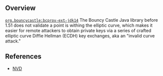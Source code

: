 ## Overview
[`org.bouncycastle:bcprov-ext-jdk14`](http://search.maven.org/#search%7Cga%7C1%7Ca%3A%22bcprov-ext-jdk14%22)
The Bouncy Castle Java library before 1.51 does not validate a point is withing the elliptic curve, which makes it easier for remote attackers to obtain private keys via a series of crafted elliptic curve Diffie Hellman (ECDH) key exchanges, aka an "invalid curve attack."

## References
- [NVD](https://web.nvd.nist.gov/view/vuln/detail?vulnId=CVE-2015-7940)